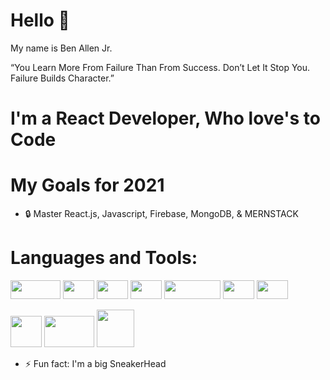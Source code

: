 # Hello :wave:

My name is Ben Allen Jr.

“You Learn More From Failure Than From Success. Don’t Let It Stop You. Failure Builds Character.”

# I'm a React Developer, Who love's  to Code

# My Goals for 2021

- :lock: Master React.js, Javascript, Firebase, MongoDB, & MERNSTACK 

 # Languages and Tools:
 <p>
   <img src="https://www.kindpng.com/picc/m/452-4529239_html-css-and-javascript-logo-html-css-logo.png" width="80" height="30">
   <img src="https://thumbnail.imgbin.com/4/16/4/imgbin-sass-cascading-style-sheets-preprocessor-less-postcss-meng-uwgxZ0nWdzVLrKB6BCTaPGfLc_t.jpg" width="50" height="30" >
   <img src="https://www.kindpng.com/picc/m/300-3001456_bootstrap-bootstrap-4-icon-png-transparent-png.png" width="50" height="30" >
   <img src="https://v4-2-1.material-ui.com/static/images/material-ui-logo.svg" width="50" height="30" >
   <img src="https://upload.wikimedia.org/wikipedia/commons/thumb/7/7e/Node.js_logo_2015.svg/1200px-Node.js_logo_2015.svg.png" width="90" height="30">
   <img src="https://www.metaltoad.com/sites/default/files/styles/large_personal_photo_870x500_/public/2020-05/react-js-blog-header.png?itok=VbfDeSgJ" width='50' height='30'>
   <img src="https://upload.wikimedia.org/wikipedia/commons/3/30/Redux_Logo.png" width="50" height="30" >
</p>
 
<p>
  <img src="https://ubuntuhandbook.org/wp-content/uploads/2017/05/vscode-icon245.png" width="50" height="50">
   <img src="https://cdn.shortpixel.ai/client/q_glossy,ret_img,w_502,h_518/https://keytotech.com/wp-content/uploads/2019/05/firebase.png" width="80" height="50">
   <img src="https://www.nicepng.com/png/full/223-2233246_heroku-logo-salesforce-heroku.png" width="60" height="60">
</p>
 



- ⚡ Fun fact: I'm a big SneakerHead
